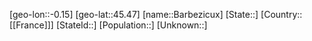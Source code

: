 ﻿---
location: [45.47,-0.15]
mapzoom: [7,12] 
mapmarker: city 
type: City
tags:
- geo/City


SpocWebEntityId: 29016
isDeleted: false
confidential: public

---
[geo-lon::-0.15]
[geo-lat::45.47]
[name::Barbezicux]
[State::]
[Country::[[France]]]
[StateId::]
[Population::]
[Unknown::]


